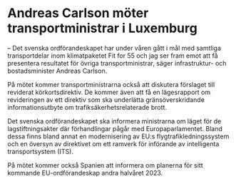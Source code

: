 # Andreas Carlson möter transportministrar i Luxemburg

– Det svenska ordförandeskapet har under våren gått i mål med samtliga transportdelar inom klimatpaketet Fit for 55 och jag ser fram emot att få presentera resultatet för övriga transportministrar, säger infrastruktur\- och bostadsminister Andreas Carlson.

På mötet kommer transportministrarna också att diskutera förslaget till reviderat körkortsdirektiv. De kommer även att få en lägesrapport om revideringen av ett direktiv som ska underlätta gränsöverskridande informationsutbyte om trafiksäkerhetsrelaterade brott.

Det svenska ordförandeskapet ska informera ministrarna om läget för de lagstiftningsakter där förhandlingar pågår med Europaparlamentet. Bland dessa finns bland annat en modernisering av EU:s flygtrafikledningssystem och en översyn av direktivet om ett ramverk för införande av intelligenta transportsystem (ITS).

På mötet kommer också Spanien att informera om planerna för sitt kommande EU\-ordförandeskap andra halvåret 2023\.
